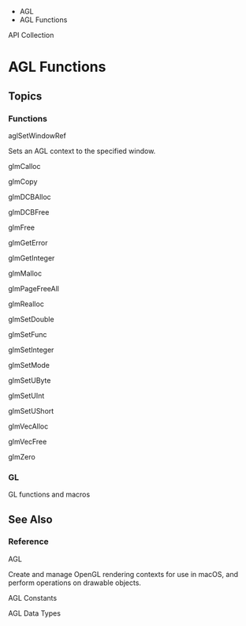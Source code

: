

- AGL
-  AGL Functions 

API Collection

# AGL Functions

## Topics

### Functions

aglSetWindowRef

Sets an AGL context to the specified window.

glmCalloc

glmCopy

glmDCBAlloc

glmDCBFree

glmFree

glmGetError

glmGetInteger

glmMalloc

glmPageFreeAll

glmRealloc

glmSetDouble

glmSetFunc

glmSetInteger

glmSetMode

glmSetUByte

glmSetUInt

glmSetUShort

glmVecAlloc

glmVecFree

glmZero

### GL

GL functions and macros

## See Also

### Reference

AGL

Create and manage OpenGL rendering contexts for use in macOS, and perform operations on drawable objects.

AGL Constants

AGL Data Types

